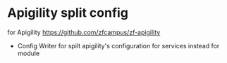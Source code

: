 Apigility split config
======================


for Apigility https://github.com/zfcampus/zf-apigility
- Config Writer for spilt apigility's configuration for services instead for module

